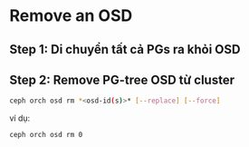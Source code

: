 # Remove an OSD

## Step 1: Di chuyển tất cả PGs ra khỏi OSD
## Step 2: Remove PG-tree OSD từ cluster

```bash
ceph orch osd rm *<osd-id(s)>* [--replace] [--force]
```

ví dụ:

```bash
ceph orch osd rm 0 
```